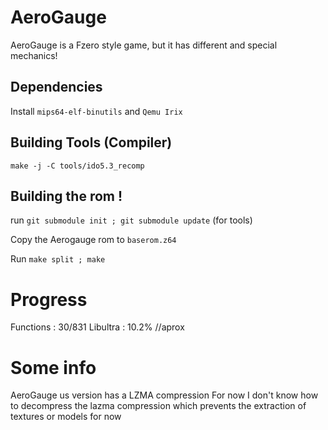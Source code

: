 # AeroGauge
AeroGauge is a Fzero style game, but it has different and special mechanics!

## Dependencies

Install ``mips64-elf-binutils`` and ``Qemu Irix``

## Building Tools (Compiler)
 ``make -j -C tools/ido5.3_recomp``

## Building the rom !
run ``git submodule init ; git submodule update`` (for tools)

Copy the Aerogauge rom to ``baserom.z64``

Run ``make split ; make``


# Progress
Functions : 30/831
Libultra : 10.2% //aprox

# Some info

AeroGauge us version has a LZMA compression
For now I don't know how to decompress the lazma compression which prevents the extraction of textures or models for now
